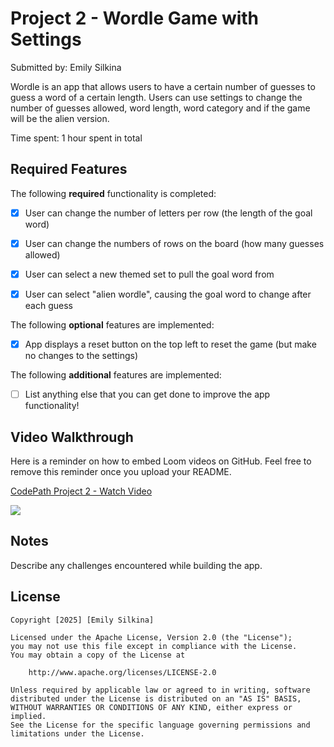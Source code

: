 # Project 2 - Wordle Game with Settings

Submitted by: Emily Silkina

Wordle is an app that allows users to have a certain number of guesses to guess a word of a certain length. Users can use settings to change the number of guesses allowed, word length, word category and if the game will be the alien version.

Time spent: 1 hour spent in total

## Required Features

The following **required** functionality is completed:

- [X] User can change the number of letters per row (the length of the goal word)
- [X] User can change the numbers of rows on the board (how many guesses allowed)
- [X] User can select a new themed set to pull the goal word from
- [X] User can select "alien wordle", causing the goal word to change after each guess


The following **optional** features are implemented:

- [X] App displays a reset button on the top left to reset the game (but make no changes to the settings)

The following **additional** features are implemented:

- [ ] List anything else that you can get done to improve the app functionality!

## Video Walkthrough

Here is a reminder on how to embed Loom videos on GitHub. Feel free to remove this reminder once you upload your README. 

<div>
    <a href="https://www.loom.com/share/3b896786f086416a8f97e157cfb18ff5">
      <p>CodePath Project 2 - Watch Video</p>
    </a>
    <a href="https://www.loom.com/share/3b896786f086416a8f97e157cfb18ff5">
      <img style="max-width:300px;" src="https://cdn.loom.com/sessions/thumbnails/3b896786f086416a8f97e157cfb18ff5-31241374030c2da0-full-play.gif">
    </a>
  </div>
  
## Notes

Describe any challenges encountered while building the app.

## License

    Copyright [2025] [Emily Silkina]

    Licensed under the Apache License, Version 2.0 (the "License");
    you may not use this file except in compliance with the License.
    You may obtain a copy of the License at

        http://www.apache.org/licenses/LICENSE-2.0

    Unless required by applicable law or agreed to in writing, software
    distributed under the License is distributed on an "AS IS" BASIS,
    WITHOUT WARRANTIES OR CONDITIONS OF ANY KIND, either express or implied.
    See the License for the specific language governing permissions and
    limitations under the License.
